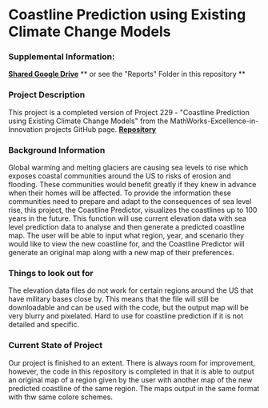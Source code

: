 # Coastline Prediction using Existing Climate Change Models  

### Supplemental Information:

<strong>[Shared Google Drive](https://drive.google.com/drive/u/1/folders/0ADMDjP3qvYbcUk9PVA)</strong>
** or see the "Reports" Folder in this repository ** 

### Project Description 

This project is a completed version of Project 229 - "Coastline Prediction using Existing Climate Change Models" from the MathWorks-Excellence-in-Innovation projects GitHub page. <strong>[Repository](https://github.com/mathworks/MathWorks-Excellence-in-Innovation/blob/main/projects/Coastline%20Prediction%20using%20Existing%20Climate%20Change%20Models/README.md)</strong>

### Background Information

Global warming and melting glaciers are causing sea levels to rise which exposes coastal communities around the US to risks of erosion and flooding. These communities would benefit greatly if they knew in advance when their homes will be affected. To provide the information these communities need to prepare and adapt to the consequences of sea level rise, this project, the Coastline Predictor, visualizes the coastlines up to 100 years in the future. This function will use current elevation data with sea level prediction data to analyse and then generate a predicted coastline map. The user will be able to input what region, year, and scenario they would like to view the new coastline for, and the Coastline Predictor will generate an original map along with a new map of their preferences. 

### Things to look out for

The elevation data files do not work for certain regions around the US that have military bases close by. This means that the file will still be downloadable and can be used with the code, but the output map will be very blurry and pixelated. Hard to use for coastline prediction if it is not detailed and specific. 

### Current State of Project 

Our project is finished to an extent. There is always room for improvement, however, the code in this repository is completed in that it is able to output an original map of a region given by the user with another map of the new predicted coastline of the same region. The maps output in the same format with thw same colore schemes. 


